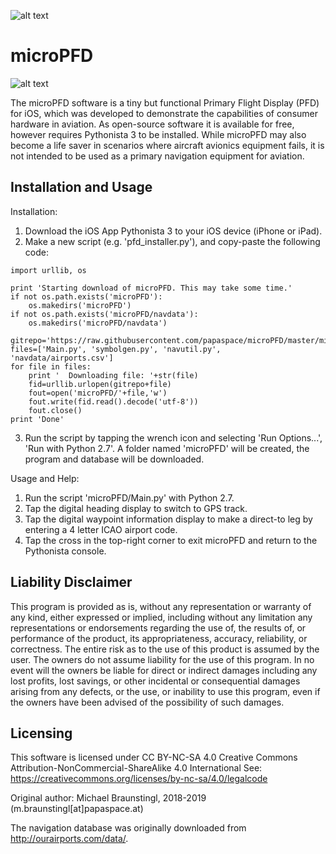 ![alt text](http://www.papaspace.at/images/PAPASPACE_LOGO_NEW.png)
 
# microPFD
![alt text](http://www.papaspace.at/images/microPFD.png)

The microPFD software is a tiny but functional Primary Flight Display (PFD) for iOS, which was developed to demonstrate the capabilities of consumer hardware in aviation. As open-source software it is available for free, however requires Pythonista 3 to be installed. While microPFD may also become a life saver in scenarios where aircraft avionics equipment fails, it is not intended to be used as a primary navigation equipment for aviation.


## Installation and Usage
Installation:
1. Download the iOS App Pythonista 3 to your iOS device (iPhone or iPad).
2. Make a new script (e.g. 'pfd_installer.py'), and copy-paste the following code:
```
import urllib, os

print 'Starting download of microPFD. This may take some time.'
if not os.path.exists('microPFD'):
	os.makedirs('microPFD')
if not os.path.exists('microPFD/navdata'):
	os.makedirs('microPFD/navdata')

gitrepo='https://raw.githubusercontent.com/papaspace/microPFD/master/microPFD/'
files=['Main.py', 'symbolgen.py', 'navutil.py', 'navdata/airports.csv']
for file in files:
	print '  Downloading file: '+str(file)
	fid=urllib.urlopen(gitrepo+file)
	fout=open('microPFD/'+file,'w')
	fout.write(fid.read().decode('utf-8'))
	fout.close()
print 'Done' 
```

3. Run the script by tapping the wrench icon and selecting 'Run Options...', 'Run with Python 2.7'.
   A folder named 'microPFD' will be created, the program and database will be downloaded.

Usage and Help:
1. Run the script 'microPFD/Main.py' with Python 2.7.
2. Tap the digital heading display to switch to GPS track.
3. Tap the digital waypoint information display to make a direct-to leg by entering a 4 letter ICAO airport code.
4. Tap the cross in the top-right corner to exit microPFD and return to the Pythonista console.

## Liability Disclaimer
This program is provided as is, without any representation or warranty of any kind, either expressed or implied, including without any limitation any representations or endorsements regarding the use of, the results of, or performance of the product, its appropriateness, accuracy, reliability, or correctness. The entire risk as to the use of this product is assumed by the user. The owners do not assume liability for the use of this program. In no event will the owners be liable for direct or indirect damages including any lost profits, lost savings, or other incidental or consequential damages arising from any defects, or the use, or inability to use this program, even if the owners have been advised of the possibility of such damages.

## Licensing
This software is licensed under CC BY-NC-SA 4.0
Creative Commons Attribution-NonCommercial-ShareAlike 4.0 International
See: https://creativecommons.org/licenses/by-nc-sa/4.0/legalcode

Original author: Michael Braunstingl, 2018-2019 (m.braunstingl[at]papaspace.at)

The navigation database was originally downloaded from http://ourairports.com/data/.

